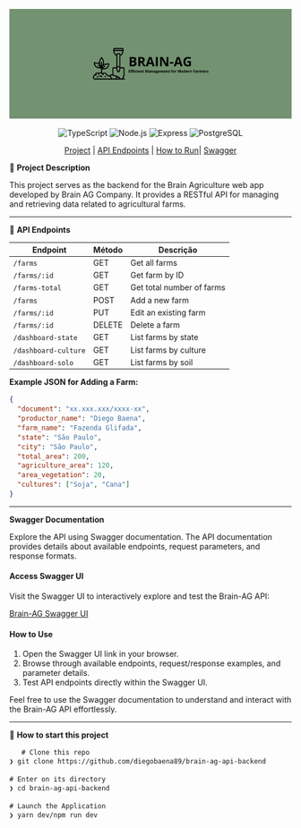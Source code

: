 <div align="center">

![BRAIN-AG-API-BACKEND Banner](https://github.com/diegobaena89/brain-ag-api-backend/blob/main/src/assets/brain-ag-api.png?raw=true)

![TypeScript](https://img.shields.io/badge/typescript-%23007ACC.svg?style=for-the-badge&logo=typescript&logoColor=white) ![Node.js](https://img.shields.io/badge/node.js-%23339933.svg?style=for-the-badge&logo=node.js&logoColor=white) ![Express](https://img.shields.io/badge/express-%23404d59.svg?style=for-the-badge&logo=express&logoColor=white) ![PostgreSQL](https://img.shields.io/badge/postgresql-%23336791.svg?style=for-the-badge&logo=postgresql&logoColor=white)

[Project](#project) | [API Endpoints](#api-endpoints) | [How to Run](#how-to-run)| [Swagger](#swagger)

</div>

📝 <a id="project"> **Project Description** </a>

This project serves as the backend for the Brain Agriculture web app developed by Brain AG Company. It provides a RESTful API for managing and retrieving data related to agricultural farms.

---

🚜 <a id="api-endpoints"> **API Endpoints** </a>

| Endpoint             | Método | Descrição                 |
| -------------------- | ------ | ------------------------- |
| `/farms`             | GET    | Get all farms             |
| `/farms/:id`         | GET    | Get farm by ID            |
| `/farms-total`       | GET    | Get total number of farms |
| `/farms`             | POST   | Add a new farm            |
| `/farms/:id`         | PUT    | Edit an existing farm     |
| `/farms/:id`         | DELETE | Delete a farm             |
| `/dashboard-state`   | GET    | List farms by state       |
| `/dashboard-culture` | GET    | List farms by culture     |
| `/dashboard-solo`    | GET    | List farms by soil        |

**Example JSON for Adding a Farm:**

```json
{
  "document": "xx.xxx.xxx/xxxx-xx",
  "productor_name": "Diego Baena",
  "farm_name": "Fazenda Glifada",
  "state": "São Paulo",
  "city": "São Paulo",
  "total_area": 200,
  "agriculture_area": 120,
  "area_vegetation": 20,
  "cultures": ["Soja", "Cana"]
}
```

---

<a id="swagger"> **Swagger Documentation** </a>

Explore the API using Swagger documentation. The API documentation provides details about available endpoints, request parameters, and response formats.

#### Access Swagger UI

Visit the Swagger UI to interactively explore and test the Brain-AG API:

[Brain-AG Swagger UI](http://localhost:3000/api-docs)

#### How to Use

1. Open the Swagger UI link in your browser.
2. Browse through available endpoints, request/response examples, and parameter details.
3. Test API endpoints directly within the Swagger UI.

Feel free to use the Swagger documentation to understand and interact with the Brain-AG API effortlessly.

---

📂 <a id="launch"> **How to start this project** </a>

       # Clone this repo
    ❯ git clone https://github.com/diegobaena89/brain-ag-api-backend

    # Enter on its directory
    ❯ cd brain-ag-api-backend

    # Launch the Application
    ❯ yarn dev/npm run dev
